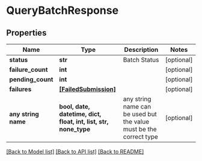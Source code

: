 # QueryBatchResponse


## Properties
Name | Type | Description | Notes
------------ | ------------- | ------------- | -------------
**status** | **str** | Batch Status | [optional] 
**failure_count** | **int** |  | [optional] 
**pending_count** | **int** |  | [optional] 
**failures** | [**[FailedSubmission]**](FailedSubmission.md) |  | [optional] 
**any string name** | **bool, date, datetime, dict, float, int, list, str, none_type** | any string name can be used but the value must be the correct type | [optional]

[[Back to Model list]](../README.md#documentation-for-models) [[Back to API list]](../README.md#documentation-for-api-endpoints) [[Back to README]](../README.md)


